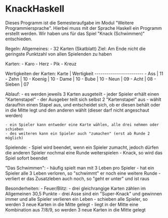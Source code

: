 # KnackHaskell
Dieses Programm ist die Semesteraufgabe im Modul "Weitere Programmiersprache". Hierbei muss mit der Sprache Haskell ein Programm erstellt werden. Wir haben uns für das Spiel "Knack (Schwimmen)" entschieden.

Regeln:
Allgemeines:
    - 32 Karten (Skatblatt)
    Ziel: Am Ende nicht die geringste Punktzahl von allen Spielenden zu haben

Karten:
    - Karo
    - Herz
    - Pik
    - Kreuz

Wertigkeiten der Karten:
    Karte       | Wertigkeit
    ------------------------
    - Ass       | 11
    - Zehn      | 10
    - Koenig    | 10
    - Dame      | 10
    - Bube      | 10
    - Neun      | 09
    - Acht      | 08
    - Sieben    | 07

Ablauf:
    - es werden jeweils 3 Karten ausgeteilt
    - jeder Spieler erhält einen "Kartenstapel"
    - der Ausgeber teilt sich selbst 2 "Kartenstapel" aus
        - wählt daraufhin einen Stapel aus, und entscheidet sich, ob er diesen behält oder in die Mitte legt und den anderen wählt (dieser darf nicht angeschaut werden)
    
    - ein Spieler kann entweder eine Karte wählen, alle drei nehmen oder schieben
    - des weiteren kann ein Spieler auch "zumachen" (erst ab Runde 2 möglich)

Spielende:
    - Spiel wird beendet, wenn ein Spieler zumacht, jedoch dürfen die anderen Spieler nochmal eine Runde weiterspielen
    - Knack, so wird das Spiel sofort beendet

"Das Schwimmen":
    - häufig spielt man mit 3 Leben pro Spieler
    - hat ein Spieler alle 3 Leben verloren, so "schwimmt" er noch eine weitere Runde
        - verliert er das Zusatzleben auch noch, so "geht er unter" und ist raus

Besonderheiten:
    - Feuer/Blitz: 
        - drei gleichrangige Karten zählen im Allgemeinen 30,5 Punkte
        - drei Asse sind ein "Super-Knack" und gewinnen immer und alle Spieler verlieren ein Leben
    - schieben alle Spieler, so werden 3 neue Karten in die Mitte gelegt
    - liegt in der Mitte eine Kombination aus 7/8/9, so werden 3 neue Karten in die Mitte gelegt